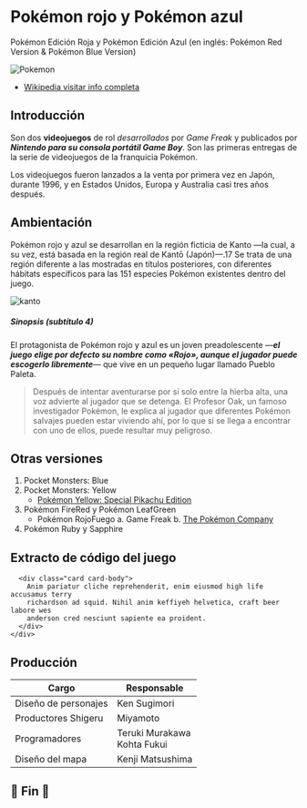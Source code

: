 # Pokémon rojo y Pokémon azul
Pokémon Edición Roja y Pokémon Edición Azul (en inglés: Pokémon Red Version & Pokémon Blue Version)

![Pokemon](https://camo.githubusercontent.com/b1c4757f226105c99b3b75eb988f4cfe470dc7eea206056c3a3bac77a8da75c5/68747470733a2f2f75706c6f61642e77696b696d656469612e6f72672f77696b6970656469612f636f6d6d6f6e732f7468756d622f392f39382f496e7465726e6174696f6e616c5f506f6b2543332541396d6f6e5f6c6f676f2e7376672f34393070782d496e7465726e6174696f6e616c5f506f6b2543332541396d6f6e5f6c6f676f2e7376672e706e67)

* [Wikipedia visitar info completa](https://es.wikipedia.org/wiki/)
## Introducción
Son dos **videojuegos** de rol *desarrollados* por *Game Freak* y publicados por ***Nintendo para su consola portátil Game Boy***. Son las primeras entregas de la serie de videojuegos de la franquicia Pokémon.

Los videojuegos fueron lanzados a la venta por primera vez en Japón, durante 1996, y en Estados Unidos, Europa y Australia casi tres años después.
## Ambientación
Pokémon rojo y azul se desarrollan en la región ficticia de Kanto —la cual, a su vez, está basada en la región real de Kantō (Japón)—.17​ Se trata de una región diferente a las mostradas en títulos posteriores, con diferentes hábitats específicos para las 151 especies Pokémon existentes dentro del juego.

![kanto](https://camo.githubusercontent.com/9cede76a8ceaf223b08e1efbebc3e1c0f6e3101e6b45110e5ff321691c82225a/68747470733a2f2f75706c6f61642e77696b696d656469612e6f72672f77696b6970656469612f636f6d6d6f6e732f7468756d622f622f62352f4a6170616e5f4b616e746f5f526567696f6e5f6c617267652e706e672f34303070782d4a6170616e5f4b616e746f5f526567696f6e5f6c617267652e706e67)

##### Sinopsis (subtítulo 4)

El protagonista de Pokémon rojo y azul es un joven preadolescente —***el juego elige por defecto su nombre como «Rojo», aunque el jugador puede escogerlo libremente***— que vive en un pequeño lugar llamado Pueblo Paleta.
>Después de intentar aventurarse por sí solo entre la hierba alta, una voz advierte al jugador que se detenga. El Profesor Oak, un famoso investigador Pokémon, le explica al jugador que diferentes Pokémon salvajes pueden estar viviendo ahí, por lo que si se llega a encontrar con uno de ellos, puede resultar muy peligroso.

## Otras versiones
1. Pocket Monsters: Blue
2. Pocket Monsters: Yellow
    * [Pokémon Yellow: Special Pikachu Edition](https://es.wikipedia.org/wiki/Pok%C3%A9mon_Yellow)
3. Pokémon FireRed y Pokémon LeafGreen
    * Pokémon RojoFuego
        a. Game Freak
        b. [The Pokémon Company](https://es.wikipedia.org/wiki/The_Pok%C3%A9mon_Company)
4. Pokémon Ruby y Sapphire

## Extracto de código del juego
```<div class="collapse" id="collapseExample">
  <div class="card card-body">
    Anim pariatur cliche reprehenderit, enim eiusmod high life accusamus terry
    richardson ad squid. Nihil anim keffiyeh helvetica, craft beer labore wes
    anderson cred nesciunt sapiente ea proident.
  </div>
</div>
```

## Producción
Cargo  |	Responsable
-----  | ---
Diseño de personajes  |	Ken Sugimori
Productores	Shigeru | Miyamoto
Programadores |	Teruki Murakawa <br>Kohta Fukui 
Diseño del mapa |	Kenji Matsushima

## :tada: Fin :tada:
    

